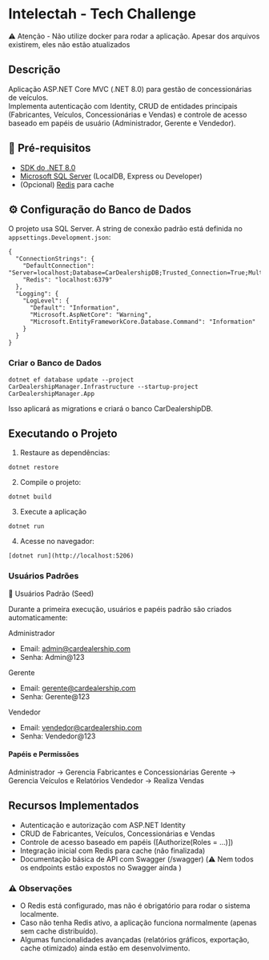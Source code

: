# Intelectah - Tech Challenge
⚠️ Atenção - Não utilize docker para rodar a aplicação. Apesar dos arquivos existirem, eles não estão atualizados

## Descrição
Aplicação ASP.NET Core MVC (.NET 8.0) para gestão de concessionárias de veículos.  
Implementa autenticação com Identity, CRUD de entidades principais (Fabricantes, Veículos, Concessionárias e Vendas) e controle de acesso baseado em papéis de usuário (Administrador, Gerente e Vendedor).

## 🚀 Pré-requisitos

- [SDK do .NET 8.0](https://dotnet.microsoft.com/en-us/download/dotnet/8.0)
- [Microsoft SQL Server](https://www.microsoft.com/pt-br/sql-server/sql-server-downloads) (LocalDB, Express ou Developer)
- (Opcional) [Redis](https://redis.io/download) para cache

## ⚙️ Configuração do Banco de Dados

O projeto usa SQL Server. A string de conexão padrão está definida no `appsettings.Development.json`:

````
{
  "ConnectionStrings": {
    "DefaultConnection": "Server=localhost;Database=CarDealershipDB;Trusted_Connection=True;MultipleActiveResultSets=true;TrustServerCertificate=True;",
    "Redis": "localhost:6379"
  },
  "Logging": {
    "LogLevel": {
      "Default": "Information",
      "Microsoft.AspNetCore": "Warning",
      "Microsoft.EntityFrameworkCore.Database.Command": "Information"
    }
  }
}
````

### Criar o Banco de Dados
````
dotnet ef database update --project CarDealershipManager.Infrastructure --startup-project CarDealershipManager.App
````

Isso aplicará as migrations e criará o banco CarDealershipDB.

## Executando o Projeto

1. Restaure as dependências:
````
dotnet restore
````

2. Compile o projeto:
````
dotnet build
````

3. Execute a aplicação
````
dotnet run
````

4. Acesse no navegador:
````
[dotnet run](http://localhost:5206)
````

### Usuários Padrões

 👤 Usuários Padrão (Seed)

Durante a primeira execução, usuários e papéis padrão são criados automaticamente:

Administrador
- Email: admin@cardealership.com
- Senha: Admin@123

Gerente
- Email: gerente@cardealership.com
- Senha: Gerente@123

Vendedor
- Email: vendedor@cardealership.com
- Senha: Vendedor@123

#### Papéis e Permissões

Administrador → Gerencia Fabricantes e Concessionárias
Gerente → Gerencia Veículos e Relatórios
Vendedor → Realiza Vendas

## Recursos Implementados

- Autenticação e autorização com ASP.NET Identity
- CRUD de Fabricantes, Veículos, Concessionárias e Vendas
- Controle de acesso baseado em papéis ([Authorize(Roles = ...)])
- Integração inicial com Redis para cache (não finalizada)
- Documentação básica de API com Swagger (/swagger) (⚠️ Nem todos os endpoints estão expostos no Swagger ainda )

### ⚠️ Observações

- O Redis está configurado, mas não é obrigatório para rodar o sistema localmente.
- Caso não tenha Redis ativo, a aplicação funciona normalmente (apenas sem cache distribuído).
- Algumas funcionalidades avançadas (relatórios gráficos, exportação, cache otimizado) ainda estão em desenvolvimento.
